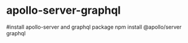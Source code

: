 # apollo-server-graphql

#install apollo-server and graphql package
npm install @apollo/server graphql
